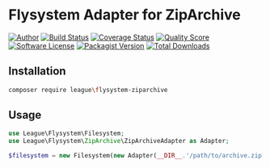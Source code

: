 # Flysystem Adapter for ZipArchive

[![Author](http://img.shields.io/badge/author-@frankdejonge-blue.svg?style=flat-square)](https://twitter.com/frankdejonge)
[![Build Status](https://img.shields.io/travis/thephpleague/flysystem-ziparchive/master.svg?style=flat-square)](https://travis-ci.org/thephpleague/flysystem-ziparchive)
[![Coverage Status](https://img.shields.io/scrutinizer/coverage/g/thephpleague/flysystem-ziparchive.svg?style=flat-square)](https://scrutinizer-ci.com/g/thephpleague/flysystem-ziparchive/code-structure)
[![Quality Score](https://img.shields.io/scrutinizer/g/thephpleague/flysystem-ziparchive.svg?style=flat-square)](https://scrutinizer-ci.com/g/thephpleague/flysystem-ziparchive)
[![Software License](https://img.shields.io/badge/license-MIT-brightgreen.svg?style=flat-square)](LICENSE)
[![Packagist Version](https://img.shields.io/packagist/v/league/flysystem-ziparchive.svg?style=flat-square)](https://packagist.org/packages/league/flysystem-ziparchive)
[![Total Downloads](https://img.shields.io/packagist/dt/league/flysystem-ziparchive.svg?style=flat-square)](https://packagist.org/packages/league/flysystem-ziparchive)


## Installation

```bash
composer require league\flysystem-ziparchive
```

## Usage

```php
use League\Flysystem\Filesystem;
use League\Flysystem\ZipArchive\ZipArchiveAdapter as Adapter;

$filesystem = new Filesystem(new Adapter(__DIR__.'/path/to/archive.zip'));
```